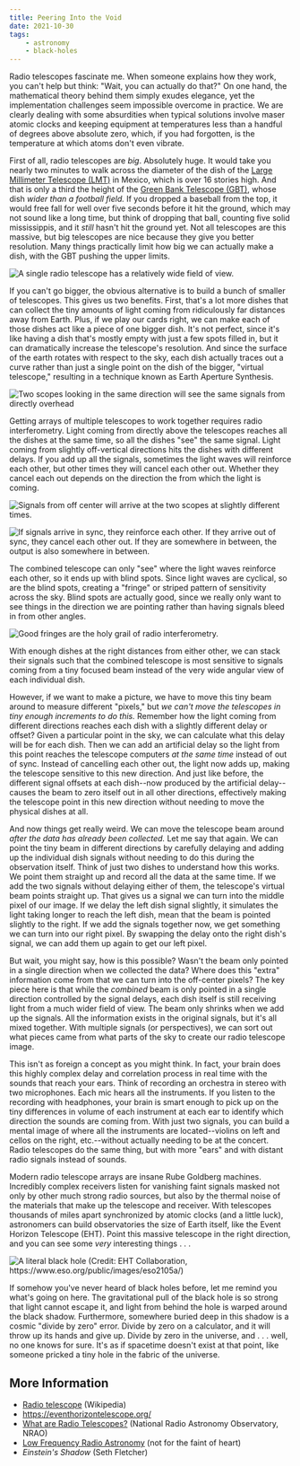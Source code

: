 ```yaml
---
title: Peering Into the Void
date: 2021-10-30
tags:
    - astronomy
    - black-holes
---
```


Radio telescopes fascinate me. When someone explains how they work, you can't help but think: "Wait, you can actually do that?" On one hand, the mathematical theory behind them simply exudes elegance, yet the implementation challenges seem impossible overcome in practice. We are clearly dealing with some absurdities when typical solutions involve maser atomic clocks and keeping equipment at temperatures less than a handful of degrees above absolute zero, which, if you had forgotten, is the temperature at which atoms don't even vibrate.

First of all, radio telescopes are *big*. Absolutely huge. It would take you nearly two minutes to walk across the diameter of the dish of the [Large Millimeter Telescope (LMT)](https://en.wikipedia.org/wiki/Large_Millimeter_Telescope) in Mexico, which is over 16 stories high. And that is only a third the height of the [Green Bank Telescope (GBT)](https://en.wikipedia.org/wiki/Green_Bank_Telescope), whose dish *wider than a football field.* If you dropped a baseball from the top, it would free fall for well over five seconds before it hit the ground, which may not sound like a long time, but think of dropping that ball, counting five solid mississippis, and it *still* hasn't hit the ground yet. Not all telescopes are this massive, but big telescopes are nice because they give you better resolution. Many things practically limit how big we can actually make a dish, with the GBT pushing the upper limits. 

![A single radio telescope has a relatively wide field of view.](single-scope.jpg)

If you can't go bigger, the obvious alternative is to build a bunch of smaller of telescopes. This gives us two benefits. First, that's a lot more dishes that can collect the tiny amounts of light coming from ridiculously far distances away from Earth. Plus, if we play our cards right, we can make each of those dishes act like a piece of one bigger dish. It's not perfect, since it's like having a dish that's mostly empty with just a few spots filled in, but it can dramatically increase the telescope's resolution. And since the surface of the earth rotates with respect to the sky, each dish actually traces out a curve rather than just a single point on the dish of the bigger, "virtual telescope," resulting in a technique known as Earth Aperture Synthesis.

![Two scopes looking in the same direction will see the same signals from directly overhead](two-scopes.jpg)

Getting arrays of multiple telescopes to work together requires radio interferometry. Light coming from directly above the telescopes reaches all the dishes at the same time, so all the dishes "see" the same signal. Light coming from slightly off-vertical directions hits the dishes with different delays. If you add up all the signals, sometimes the light waves will reinforce each other, but other times they will cancel each other out. Whether they cancel each out depends on the direction the from which the light is coming.

![Signals from off center will arrive at the two scopes at slightly different times.](two-scopes-off-center.jpg)

![If signals arrive in sync, they reinforce each other. If they arrive out of sync, they cancel each other out. If they are somewhere in between, the output is also somewhere in between.](stacking-signals.jpg)

The combined telescope can only "see" where the light waves reinforce each other, so it ends up with blind spots. Since light waves are cyclical, so are the blind spots, creating a "fringe" or striped pattern of sensitivity across the sky. Blind spots are actually good, since we really only want to see things in the direction we are pointing rather than having signals bleed in from other angles. 

![Good fringes are the holy grail of radio interferometry.](fringes.jpg)

With enough dishes at the right distances from either other, we can stack their signals such that the combined telescope is most sensitive to signals coming from a tiny focused beam instead of the very wide angular view of each individual dish.	

However, if we want to make a picture, we have to move this tiny beam around to measure different "pixels," but *we can't move the telescopes in tiny enough increments to do this.* Remember how the light coming from different directions reaches each dish with a slightly different delay or offset? Given a particular point in the sky, we can calculate what this delay will be for each dish. Then we can add an artificial delay so the light from this point reaches the telescope computers *at the same time* instead of out of sync. Instead of cancelling each other out, the light now adds up, making the telescope sensitive to this new direction. And just like before, the different signal offsets at each dish--now produced by the artificial delay--causes the beam to zero itself out in all other directions, effectively making the telescope point in this new direction without needing to move the physical dishes at all.

And now things get really weird. We can move the telescope beam around *after the data has already been collected.* Let me say that again. We can point the tiny beam in different directions by carefully delaying and adding up the individual dish signals without needing to do this during the observation itself. Think of just two dishes to understand how this works. We point them straight up and record all the data at the same time. If we add the two signals without delaying either of them, the telescope's virtual beam points straight up. That gives us a signal we can turn into the middle pixel of our image. If we delay the left dish signal slightly, it simulates the light taking longer to reach the left dish, mean that the beam is pointed slightly to the right. If we add the signals together now, we get something we can turn into our right pixel. By swapping the delay onto the right dish's signal, we can add them up again to get our left pixel.

But wait, you might say, how is this possible? Wasn't the beam only pointed in a single direction when we collected the data? Where does this "extra" information come from that we can turn into the off-center pixels? The key piece here is that while the *combined* beam is only pointed in a single direction controlled by the signal delays, each dish itself is still receiving light from a much wider field of view. The beam only shrinks when we add up the signals. All the information exists in the original signals, but it's all mixed together. With multiple signals (or perspectives), we can sort out what pieces came from what parts of the sky to create our radio telescope image.

This isn't as foreign a concept as you might think. In fact, your brain does this highly complex delay and correlation process in real time with the sounds that reach your ears. Think of recording an orchestra in stereo with two microphones. Each mic hears all the instruments. If you listen to the recording with headphones, your brain is smart enough to pick up on the tiny differences in volume of each instrument at each ear to identify which direction the sounds are coming from. With just two signals, you can build a mental image of where all the instruments are located--violins on left and cellos on the right, etc.--without actually needing to be at the concert. Radio telescopes do the same thing, but with more "ears" and with distant radio signals instead of sounds.

Modern radio telescope arrays are insane Rube Goldberg machines. Incredibly complex receivers listen for vanishing faint signals masked not only by other much strong radio sources, but also by the thermal noise of the materials that make up the telescope and receiver. With telescopes thousands of miles apart synchronized by atomic clocks (and a little luck), astronomers can build observatories the size of Earth itself, like the Event Horizon Telescope (EHT). Point this massive telescope in the right direction, and you can see some *very* interesting things . . . 

![A literal black hole (Credit: EHT Collaboration, https://www.eso.org/public/images/eso2105a/)](./m87.jpg)

If somehow you've never heard of black holes before, let me remind you what's going on here. The gravitational pull of the black hole is so strong that light cannot escape it, and light from behind the hole is warped around the black shadow. Furthermore, somewhere buried deep in this shadow is a cosmic "divide by zero" error. Divide by zero on a calculator, and it will throw up its hands and give up. Divide by zero in the universe, and . . . well, no one knows for sure. It's as if spacetime doesn't exist at that point, like someone pricked a tiny hole in the fabric of the universe. 

## More Information

- [Radio telescope](https://en.wikipedia.org/wiki/Radio_telescope) (Wikipedia)
- https://eventhorizontelescope.org/
- [What are Radio Telescopes?](https://public.nrao.edu/telescopes/radio-telescopes/) (National Radio Astronomy Observatory, NRAO)
- [Low Frequency Radio Astronomy](http://www.ncra.tifr.res.in/ncra/gmrt/gmrt-users/low-frequency-radio-astronomy) (not for the faint of heart)
- *Einstein's Shadow* (Seth Fletcher)